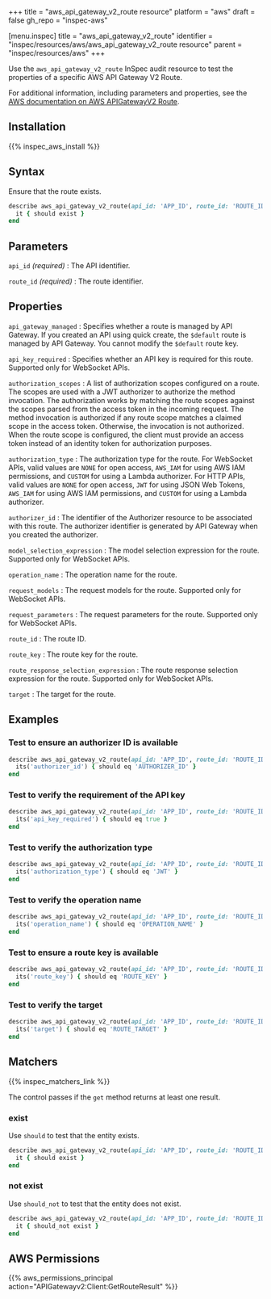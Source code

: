 +++
title = "aws_api_gateway_v2_route resource"
platform = "aws"
draft = false
gh_repo = "inspec-aws"

[menu.inspec]
title = "aws_api_gateway_v2_route"
identifier = "inspec/resources/aws/aws_api_gateway_v2_route resource"
parent = "inspec/resources/aws"
+++

Use the `aws_api_gateway_v2_route` InSpec audit resource to test the properties of a specific AWS API Gateway V2 Route.

For additional information, including parameters and properties, see the [AWS documentation on AWS APIGatewayV2 Route](https://docs.aws.amazon.com/AWSCloudFormation/latest/UserGuide/aws-resource-apigatewayv2-route.html).

## Installation

{{% inspec_aws_install %}}

## Syntax

Ensure that the route exists.

```ruby
describe aws_api_gateway_v2_route(api_id: 'APP_ID', route_id: 'ROUTE_ID') do
  it { should exist }
end
```

## Parameters

`api_id` _(required)_
: The API identifier.

`route_id` _(required)_
: The route identifier.

## Properties

`api_gateway_managed`
: Specifies whether a route is managed by API Gateway. If you created an API using quick create, the `$default` route is managed by API Gateway. You cannot modify the `$default` route key.

`api_key_required`
: Specifies whether an API key is required for this route. Supported only for WebSocket APIs.

`authorization_scopes`
: A list of authorization scopes configured on a route. The scopes are used with a JWT authorizer to authorize the method invocation. The authorization works by matching the route scopes against the scopes parsed from the access token in the incoming request. The method invocation is authorized if any route scope matches a claimed scope in the access token. Otherwise, the invocation is not authorized. When the route scope is configured, the client must provide an access token instead of an identity token for authorization purposes.

`authorization_type`
: The authorization type for the route. For WebSocket APIs, valid values are `NONE` for open access, `AWS_IAM` for using AWS IAM permissions, and `CUSTOM` for using a Lambda authorizer. For HTTP APIs, valid values are `NONE` for open access, `JWT` for using JSON Web Tokens, `AWS_IAM` for using AWS IAM permissions, and `CUSTOM` for using a Lambda authorizer.

`authorizer_id`
: The identifier of the Authorizer resource to be associated with this route. The authorizer identifier is generated by API Gateway when you created the authorizer.

`model_selection_expression`
: The model selection expression for the route. Supported only for WebSocket APIs.

`operation_name`
: The operation name for the route.

`request_models`
: The request models for the route. Supported only for WebSocket APIs.

`request_parameters`
: The request parameters for the route. Supported only for WebSocket APIs.

`route_id`
: The route ID.

`route_key`
: The route key for the route.

`route_response_selection_expression`
: The route response selection expression for the route. Supported only for WebSocket APIs.

`target`
: The target for the route.

## Examples

### Test to ensure an authorizer ID is available

```ruby
describe aws_api_gateway_v2_route(api_id: 'APP_ID', route_id: 'ROUTE_ID') do
  its('authorizer_id') { should eq 'AUTHORIZER_ID' }
end
```

### Test to verify the requirement of the API key

```ruby
describe aws_api_gateway_v2_route(api_id: 'APP_ID', route_id: 'ROUTE_ID') do
  its('api_key_required') { should eq true }
end
```

### Test to verify the authorization type

```ruby
describe aws_api_gateway_v2_route(api_id: 'APP_ID', route_id: 'ROUTE_ID') do
  its('authorization_type') { should eq 'JWT' }
end
```

### Test to verify the operation name

```ruby
describe aws_api_gateway_v2_route(api_id: 'APP_ID', route_id: 'ROUTE_ID') do
  its('operation_name') { should eq 'OPERATION_NAME' }
end
```

### Test to ensure a route key is available

```ruby
describe aws_api_gateway_v2_route(api_id: 'APP_ID', route_id: 'ROUTE_ID') do
  its('route_key') { should eq 'ROUTE_KEY' }
end
```

### Test to verify the target

```ruby
describe aws_api_gateway_v2_route(api_id: 'APP_ID', route_id: 'ROUTE_ID') do
  its('target') { should eq 'ROUTE_TARGET' }
end
```

## Matchers

{{% inspec_matchers_link %}}

The control passes if the `get` method returns at least one result.

### exist

Use `should` to test that the entity exists.

```ruby
describe aws_api_gateway_v2_route(api_id: 'APP_ID', route_id: 'ROUTE_ID') do
  it { should exist }
end
```

### not exist

Use `should_not` to test that the entity does not exist.

```ruby
describe aws_api_gateway_v2_route(api_id: 'APP_ID', route_id: 'ROUTE_ID') do
  it { should_not exist }
end
```

## AWS Permissions

{{% aws_permissions_principal action="APIGatewayv2:Client:GetRouteResult" %}}

